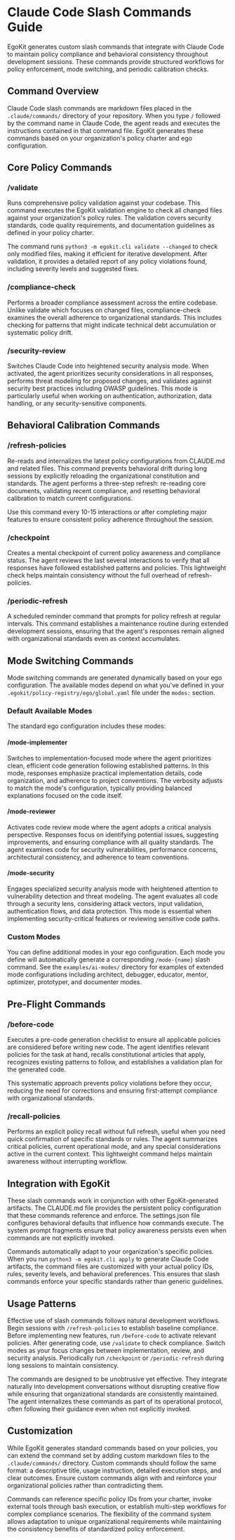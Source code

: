 # Claude Code Slash Commands Guide

EgoKit generates custom slash commands that integrate with Claude Code to maintain policy compliance and behavioral consistency throughout development sessions. These commands provide structured workflows for policy enforcement, mode switching, and periodic calibration checks.

## Command Overview

Claude Code slash commands are markdown files placed in the `.claude/commands/` directory of your repository. When you type `/` followed by the command name in Claude Code, the agent reads and executes the instructions contained in that command file. EgoKit generates these commands based on your organization's policy charter and ego configuration.

## Core Policy Commands

### /validate

Runs comprehensive policy validation against your codebase. This command executes the EgoKit validation engine to check all changed files against your organization's policy rules. The validation covers security standards, code quality requirements, and documentation guidelines as defined in your policy charter.

The command runs `python3 -m egokit.cli validate --changed` to check only modified files, making it efficient for iterative development. After validation, it provides a detailed report of any policy violations found, including severity levels and suggested fixes.

### /compliance-check

Performs a broader compliance assessment across the entire codebase. Unlike validate which focuses on changed files, compliance-check examines the overall adherence to organizational standards. This includes checking for patterns that might indicate technical debt accumulation or systematic policy drift.

### /security-review

Switches Claude Code into heightened security analysis mode. When activated, the agent prioritizes security considerations in all responses, performs threat modeling for proposed changes, and validates against security best practices including OWASP guidelines. This mode is particularly useful when working on authentication, authorization, data handling, or any security-sensitive components.

## Behavioral Calibration Commands

### /refresh-policies

Re-reads and internalizes the latest policy configurations from CLAUDE.md and related files. This command prevents behavioral drift during long sessions by explicitly reloading the organizational constitution and standards. The agent performs a three-step refresh: re-reading core documents, validating recent compliance, and resetting behavioral calibration to match current configurations.

Use this command every 10-15 interactions or after completing major features to ensure consistent policy adherence throughout the session.

### /checkpoint

Creates a mental checkpoint of current policy awareness and compliance status. The agent reviews the last several interactions to verify that all responses have followed established patterns and policies. This lightweight check helps maintain consistency without the full overhead of refresh-policies.

### /periodic-refresh

A scheduled reminder command that prompts for policy refresh at regular intervals. This command establishes a maintenance routine during extended development sessions, ensuring that the agent's responses remain aligned with organizational standards even as context accumulates.

## Mode Switching Commands

Mode switching commands are generated dynamically based on your ego configuration. The available modes depend on what you've defined in your `.egokit/policy-registry/ego/global.yaml` file under the `modes:` section.

### Default Available Modes

The standard ego configuration includes these modes:

#### /mode-implementer

Switches to implementation-focused mode where the agent prioritizes clean, efficient code generation following established patterns. In this mode, responses emphasize practical implementation details, code organization, and adherence to project conventions. The verbosity adjusts to match the mode's configuration, typically providing balanced explanations focused on the code itself.

#### /mode-reviewer

Activates code review mode where the agent adopts a critical analysis perspective. Responses focus on identifying potential issues, suggesting improvements, and ensuring compliance with all quality standards. The agent examines code for security vulnerabilities, performance concerns, architectural consistency, and adherence to team conventions.

#### /mode-security

Engages specialized security analysis mode with heightened attention to vulnerability detection and threat modeling. The agent evaluates all code through a security lens, considering attack vectors, input validation, authentication flows, and data protection. This mode is essential when implementing security-critical features or reviewing sensitive code paths.

### Custom Modes

You can define additional modes in your ego configuration. Each mode you define will automatically generate a corresponding `/mode-{name}` slash command. See the `examples/ai-modes/` directory for examples of extended mode configurations including architect, debugger, educator, mentor, optimizer, prototyper, and documenter modes.

## Pre-Flight Commands

### /before-code

Executes a pre-code generation checklist to ensure all applicable policies are considered before writing new code. The agent identifies relevant policies for the task at hand, recalls constitutional articles that apply, recognizes existing patterns to follow, and establishes a validation plan for the generated code.

This systematic approach prevents policy violations before they occur, reducing the need for corrections and ensuring first-attempt compliance with organizational standards.

### /recall-policies

Performs an explicit policy recall without full refresh, useful when you need quick confirmation of specific standards or rules. The agent summarizes critical policies, current operational mode, and any special considerations active in the current context. This lightweight command helps maintain awareness without interrupting workflow.

## Integration with EgoKit

These slash commands work in conjunction with other EgoKit-generated artifacts. The CLAUDE.md file provides the persistent policy configuration that these commands reference and enforce. The settings.json file configures behavioral defaults that influence how commands execute. The system prompt fragments ensure that policy awareness persists even when commands are not explicitly invoked.

Commands automatically adapt to your organization's specific policies. When you run `python3 -m egokit.cli apply` to generate Claude Code artifacts, the command files are customized with your actual policy IDs, rules, severity levels, and behavioral preferences. This ensures that slash commands enforce your specific standards rather than generic guidelines.

## Usage Patterns

Effective use of slash commands follows natural development workflows. Begin sessions with `/refresh-policies` to establish baseline compliance. Before implementing new features, run `/before-code` to activate relevant policies. After generating code, use `/validate` to check compliance. Switch modes as your focus changes between implementation, review, and security analysis. Periodically run `/checkpoint` or `/periodic-refresh` during long sessions to maintain consistency.

The commands are designed to be unobtrusive yet effective. They integrate naturally into development conversations without disrupting creative flow while ensuring that organizational standards are consistently maintained. The agent internalizes these commands as part of its operational protocol, often following their guidance even when not explicitly invoked.

## Customization

While EgoKit generates standard commands based on your policies, you can extend the command set by adding custom markdown files to the `.claude/commands/` directory. Custom commands should follow the same format: a descriptive title, usage instruction, detailed execution steps, and clear outcomes. Ensure custom commands align with and reinforce your organizational policies rather than contradicting them.

Commands can reference specific policy IDs from your charter, invoke external tools through bash execution, or establish multi-step workflows for complex compliance scenarios. The flexibility of the command system allows adaptation to unique organizational requirements while maintaining the consistency benefits of standardized policy enforcement.